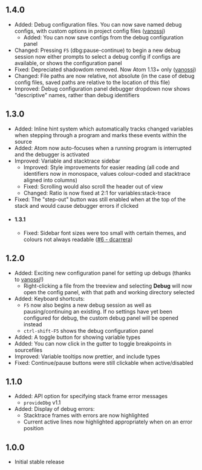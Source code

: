 ## 1.4.0
* Added: Debug configuration files. You can now save named debug configs, with custom options in project config files ([vanossj](https://github.com/vanossj))
	*  Added: You can now save configs from the debug configuration panel
* Changed: Pressing `F5` (dbg:pause-continue) to begin a new debug session now either prompts to select a debug config if configs are available, or shows the configuration panel
* Fixed: Depreciated shadowdom removed. Now Atom 1.13+ only  ([vanossj](https://github.com/vanossj))
* Changed: File paths are now relative, not absolute (in the case of debug config files, saved paths are relative to the location of this file)
* Improved: Debug configuration panel debugger dropdown now shows "descriptive" names, rather than debug identifiers

## 1.3.0
* Added: Inline hint system which automatically tracks changed variables when stepping through a program and marks these events within the source
* Added: Atom now auto-focuses when a running program is interrupted and the debugger is activated
* Improved: Variable and stacktrace sidebar
	* Improved: Style improvements for easier reading (all code and identifiers now in monospace, values colour-coded and stacktrace aligned into columns)
	* Fixed: Scrolling would also scroll the header out of view
	* Changed: Ratio is now fixed at 2:1 for variables:stack-trace
* Fixed: The "step-out" button was still enabled when at the top of the stack and would cause debugger errors if clicked
* #### 1.3.1
	* Fixed: Sidebar font sizes were too small with certain themes, and colours not always readable ([#6 - dcarrera](https://github.com/31i73/atom-dbg/issues/6))

## 1.2.0
* Added: Exciting new configuration panel for setting up debugs (thanks to [vanossj](https://github.com/vanossj)!)
	* Right-clicking a file from the treeview and selecting **Debug** will now open the config panel, with that path and working directory selected
* Added: Keyboard shortcuts:
	* `F5` now also begins a new debug session as well as pausing/continuing an existing. If no settings have yet been configured for debug, the custom debug panel will be opened instead
	* `ctrl-shift-F5` shows the debug configuration panel
* Added: A toggle button for showing variable types
* Added: You can now click in the gutter to toggle breakpoints in sourcefiles
* Improved: Variable tooltips now prettier, and include types
* Fixed: Continue/pause buttons were still clickable when active/disabled

## 1.1.0
* Added: API option for specifying stack frame error messages
	* `provideDbg` v1.1
* Added: Display of debug errors:
	* Stacktrace frames with errors are now highlighted
	* Current active lines now highlighted appropriately when on an error position

## 1.0.0
* Initial stable release
